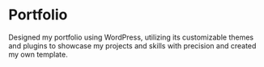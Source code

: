 # Portfolio
 Designed my portfolio using WordPress, utilizing its customizable themes and plugins to showcase my projects and skills with precision and created my own template. 
